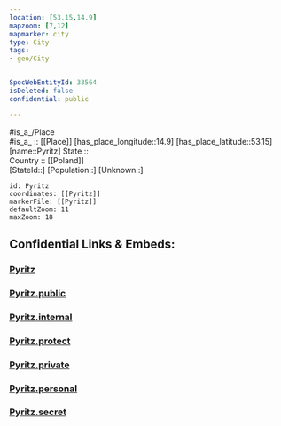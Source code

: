 ```yaml
---
location: [53.15,14.9] 
mapzoom: [7,12] 
mapmarker: city 
type: City
tags:
- geo/City


SpocWebEntityId: 33564
isDeleted: false
confidential: public

---
```

#is_a_/Place  
#is_a_ :: [[Place]] 
[has_place_longitude::14.9] 
[has_place_latitude::53.15] 
[name::Pyritz] 
State ::  
Country :: [[Poland]]  
[StateId::] 
[Population::] 
[Unknown::] 


```leaflet
id: Pyritz
coordinates: [[Pyritz]] 
markerFile: [[Pyritz]] 
defaultZoom: 11 
maxZoom: 18
```


## Confidential Links & Embeds: 

### [Pyritz](/_Standards/Earth/Continent/Europe/Europe~East/Poland/Provinces~Poland/West_Pomeranian/City/Pyritz.md) 

### [Pyritz.public](/_public/Earth/Continent/Europe/Europe~East/Poland/Provinces~Poland/West_Pomeranian/City/Pyritz.public.md) 

### [Pyritz.internal](/_internal/Earth/Continent/Europe/Europe~East/Poland/Provinces~Poland/West_Pomeranian/City/Pyritz.internal.md) 

### [Pyritz.protect](/_protect/Earth/Continent/Europe/Europe~East/Poland/Provinces~Poland/West_Pomeranian/City/Pyritz.protect.md) 

### [Pyritz.private](/_private/Earth/Continent/Europe/Europe~East/Poland/Provinces~Poland/West_Pomeranian/City/Pyritz.private.md) 

### [Pyritz.personal](/_personal/Earth/Continent/Europe/Europe~East/Poland/Provinces~Poland/West_Pomeranian/City/Pyritz.personal.md) 

### [Pyritz.secret](/_secret/Earth/Continent/Europe/Europe~East/Poland/Provinces~Poland/West_Pomeranian/City/Pyritz.secret.md)

